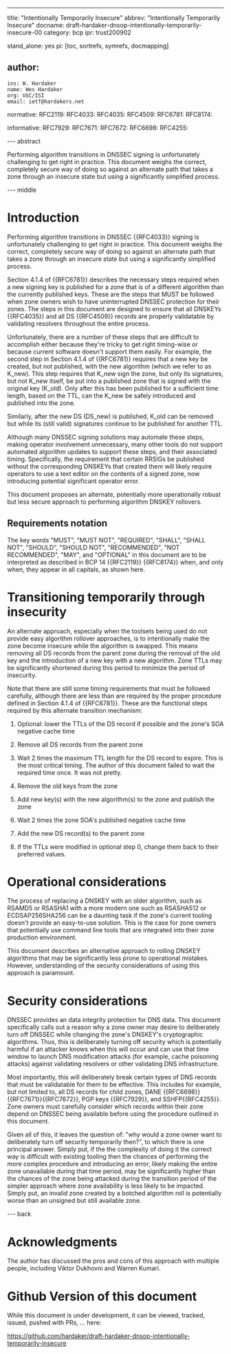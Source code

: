 ---
title: "Intentionally Temporarily Insecure"
abbrev: "Intentionally Temporarily Insecure"
docname: draft-hardaker-dnsop-intentionally-temporarily-insecure-00
category: bcp
ipr: trust200902

stand_alone: yes
pi: [toc, sortrefs, symrefs, docmapping]

author:
  -
    ins: W. Hardaker
    name: Wes Hardaker
    org: USC/ISI
    email: ietf@hardakers.net


normative:
  RFC2119:
  RFC4033:
  RFC4035:
  RFC4509:
  RFC6781:
  RFC8174:

informative:
  RFC7929:
  RFC7671:
  RFC7672:
  RFC6698:
  RFC4255:

--- abstract

Performing algorithm transitions in DNSSEC signing is unfortunately
challenging to get right in practice.  This document weighs the
correct, completely secure way of doing so against an alternate path
that takes a zone through an insecure state but using a significantly
simplified process. 

--- middle

# Introduction

Performing algorithm transitions in DNSSEC {{RFC4033}} signing is
unfortunately challenging to get right in practice.  This document
weighs the correct, completely secure way of doing so against an
alternate path that takes a zone through an insecure state but using a
significantly simplified process.

Section 4.1.4 of {{RFC6781}} describes the necessary steps required
when a new signing key is published for a zone that is of a different
algorithm than the currently published keys.  These are the steps that
MUST be followed when zone owners wish to have uninterrupted DNSSEC
protection for their zones.  The steps in this document are designed
to ensure that all DNSKEYs {{RFC4035}} and all DS {{RFC4509}} records
are properly validatable by validating resolvers throughout the entire
process.

Unfortunately, there are a number of these steps that are difficult to
accomplish either because they're tricky to get right timing-wise or
because current software doesn't support them easily.  For example,
the second step in Section 4.1.4 of {{RFC6781}} requires that a new
key be created, but not published, with the new algorithm (which we
refer to as K_new).  This step requires that K_new sign the zone, but
only its signatures, but not K_new itself, be put into a published
zone that is signed with the original key (K_old).  Only after this
has been published for a sufficient time length, based on the TTL, can
the K_new be safely introduced and published into the zone.

Similarly, after the new DS (DS_new) is published, K_old can be
removed but while its (still valid) signatures continue to be
published for another TTL.

Although many DNSSEC signing solutions may automate these steps,
making operator involvement unnecessary, many other tools do not
support automated algorithm updates to support these steps, and their
associated timing.  Specifically, the requirement that certain RRSIGs
be published without the corresponding DNSKEYs that created them will
likely require operators to use a text editor on the contents of a
signed zone, now introducing potential significant operator error.

This document proposes an alternate, potentially more operationally
robust but less secure approach to performing algorithm DNSKEY
rollovers.

## Requirements notation

   The key words "MUST", "MUST NOT", "REQUIRED", "SHALL", "SHALL NOT",
   "SHOULD", "SHOULD NOT", "RECOMMENDED", "NOT RECOMMENDED", "MAY",
   and "OPTIONAL" in this document are to be interpreted as described
   in BCP 14 {{RFC2119}} {{RFC8174}} when, and only when, they appear
   in all capitals, as shown here.

# Transitioning temporarily through insecurity

An alternate approach, especially when the toolsets being used do not
provide easy algorithm rollover approaches, is to intentionally make
the zone become insecure while the algorithm is swapped.  This means
removing all DS records from the parent zone during the removal of the
old key and the introduction of a new key with a new algorithm.  Zone
TTLs may be significantly shortened during this period to minimize the
period of insecurity.

Note that there are still some timing requirements that must be
followed carefully, although there are less than are required by the
proper procedure  defined in Section 4.1.4 of {{RFC6781}}.  These are
the functional steps required by this alternate transition mechanism:

1. Optional: lower the TTLs of the DS record if possible and the
   zone's SOA negative cache time

2. Remove all DS records from the parent zone

3. Wait 2 times the maximum TTL length for the DS record to expire.
   This is the most critical timing.  The author of this document
   failed to wait the required time once.  It was not pretty.

4. Remove the old keys from the zone

5. Add new key(s) with the new algorithm(s) to the zone and publish
   the zone
   
6. Wait 2 times the zone SOA's published negative cache time

7. Add the new DS record(s) to the parent zone

8. If the TTLs were modified in optional step 0, change them back to
   their preferred values.

# Operational considerations

The process of replacing a DNSKEY with an older algorithm, such as
RSAMD5 or RSASHA1 with a more modern one such as RSASHA512 or
ECDSAP256SHA256 can be a daunting task if the zone's current tooling
doesn't provide an easy-to-use solution.  This is the case for zone
owners that potentially use command line tools that are integrated
into their zone production environment.

This document describes an alternative approach to rolling DNSKEY
algorithms that may be significantly less prone to operational
mistakes.  However, understanding of the security considerations of
using this approach is paramount.

# Security considerations

DNSSEC provides an data integrity protection for DNS data.  This
document specifically calls out a reason why a zone owner may desire
to deliberately turn off DNSSEC while changing the zone's DNSKEY's
cryptographic algorithms.  Thus, this is deliberately turning off
security which is potentially harmful if an attacker knows when this
will occur and can use that time window to launch DNS modification
attacks (for example, cache poisoning attacks) against validating
resolvers or other validating DNS infrastructure.

Most importantly, this will deliberately break certain types of DNS
records that must be validatable for them to be effective.  This
includes for example, but not limited to, all DS records for child
zones, DANE {{RFC6698}}{{RFC7671}}{{RFC7672}}, PGP keys {{RFC7929}},
and SSHFP{{RFC4255}}.  Zone owners must carefully consider which
records within their zone depend on DNSSEC being available before
using the procedure outlined in this document.

Given all of this, it leaves the question of: "why would a zone owner
want to deliberately turn off security temporarily then?", to which
there is one principal answer.  Simply put, if the the complexity of
doing it the correct way is difficult with existing tooling then the
chances of performing the more complex procedure and introducing an
error, likely making the entire zone unavailable during that time
period, may be significantly higher than the chances of the zone being
attacked during the transition period of the simpler approach where
zone availability is less likely to be impacted.  Simply put, an
invalid zone created by a botched algorithm roll is potentially worse
than an unsigned but still available zone.

--- back

# Acknowledgments

The author has discussed the pros and cons of this approach with
multiple people, including Viktor Dukhovni and Warren Kumari.

# Github Version of this document

While this document is under development, it can be viewed, tracked,
issued, pushed with PRs, ... here:

https://github.com/hardaker/draft-hardaker-dnsop-intentionally-temporarily-insecure

